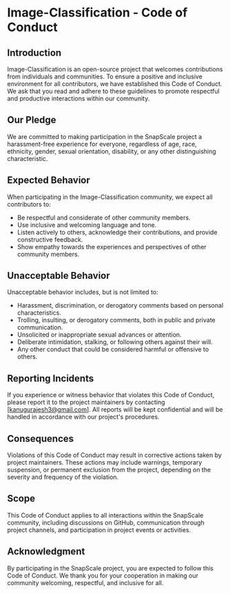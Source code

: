 # Image-Classification - Code of Conduct

## Introduction

Image-Classification is an open-source project that welcomes contributions from individuals and communities. To ensure a positive and inclusive environment for all contributors, we have established this Code of Conduct. We ask that you read and adhere to these guidelines to promote respectful and productive interactions within our community.

## Our Pledge

We are committed to making participation in the SnapScale project a harassment-free experience for everyone, regardless of age, race, ethnicity, gender, sexual orientation, disability, or any other distinguishing characteristic.

## Expected Behavior

When participating in the Image-Classification community, we expect all contributors to:

- Be respectful and considerate of other community members.
- Use inclusive and welcoming language and tone.
- Listen actively to others, acknowledge their contributions, and provide constructive feedback.
- Show empathy towards the experiences and perspectives of other community members.

## Unacceptable Behavior

Unacceptable behavior includes, but is not limited to:

- Harassment, discrimination, or derogatory comments based on personal characteristics.
- Trolling, insulting, or derogatory comments, both in public and private communication.
- Unsolicited or inappropriate sexual advances or attention.
- Deliberate intimidation, stalking, or following others against their will.
- Any other conduct that could be considered harmful or offensive to others.

## Reporting Incidents

If you experience or witness behavior that violates this Code of Conduct, please report it to the project maintainers by contacting [kanugurajesh3@gmail.com]. All reports will be kept confidential and will be handled in accordance with our project's procedures.

## Consequences

Violations of this Code of Conduct may result in corrective actions taken by project maintainers. These actions may include warnings, temporary suspension, or permanent exclusion from the project, depending on the severity and frequency of the violation.

## Scope

This Code of Conduct applies to all interactions within the SnapScale community, including discussions on GitHub, communication through project channels, and participation in project events or activities.

## Acknowledgment

By participating in the SnapScale project, you are expected to follow this Code of Conduct. We thank you for your cooperation in making our community welcoming, respectful, and inclusive for all.
